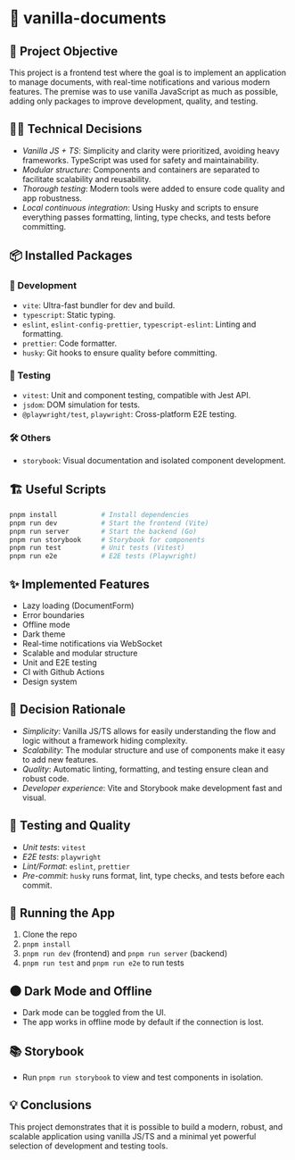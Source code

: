 # 📄 vanilla-documents
## 🚀 Project Objective
This project is a frontend test where the goal is to implement an application to manage documents, with real-time notifications and various modern features. The premise was to use vanilla JavaScript as much as possible, adding only packages to improve development, quality, and testing.

## 🧑‍💻 Technical Decisions
- *Vanilla JS + TS*: Simplicity and clarity were prioritized, avoiding heavy frameworks. TypeScript was used for safety and maintainability.
- *Modular structure*: Components and containers are separated to facilitate scalability and reusability.
- *Thorough testing*: Modern tools were added to ensure code quality and app robustness.
- *Local continuous integration*: Using Husky and scripts to ensure everything passes formatting, linting, type checks, and tests before committing.

## 📦 Installed Packages

### 🔧 Development
- `vite`: Ultra-fast bundler for dev and build.
- `typescript`: Static typing.
- `eslint`, `eslint-config-prettier`, `typescript-eslint`: Linting and formatting.
- `prettier`: Code formatter.
- `husky`: Git hooks to ensure quality before committing.

### 🧪 Testing
- `vitest`: Unit and component testing, compatible with Jest API.
- `jsdom`: DOM simulation for tests.
- `@playwright/test`, `playwright`: Cross-platform E2E testing.

### 🛠️ Others
- `storybook`: Visual documentation and isolated component development.

## 🏗️ Useful Scripts
```bash
pnpm install           # Install dependencies
pnpm run dev           # Start the frontend (Vite)
pnpm run server        # Start the backend (Go)
pnpm run storybook     # Storybook for components
pnpm run test          # Unit tests (Vitest)
pnpm run e2e           # E2E tests (Playwright)
```

## ✨ Implemented Features
- Lazy loading (DocumentForm)
- Error boundaries
- Offline mode
- Dark theme
- Real-time notifications via WebSocket
- Scalable and modular structure
- Unit and E2E testing
- CI with Github Actions
- Design system

## 🤔 Decision Rationale
- *Simplicity*: Vanilla JS/TS allows for easily understanding the flow and logic without a framework hiding complexity.
- *Scalability*: The modular structure and use of components make it easy to add new features.
- *Quality*: Automatic linting, formatting, and testing ensure clean and robust code.
- *Developer experience*: Vite and Storybook make development fast and visual.

## 🧪 Testing and Quality
- *Unit tests*: `vitest`
- *E2E tests*: `playwright`
- *Lint/Format*: `eslint`, `prettier`
- *Pre-commit*: `husky` runs format, lint, type checks, and tests before each commit.

## 📝 Running the App
1. Clone the repo
2. `pnpm install`
3. `pnpm run dev` (frontend) and `pnpm run server` (backend)
4. `pnpm run test` and `pnpm run e2e` to run tests

## 🌑 Dark Mode and Offline
- Dark mode can be toggled from the UI.
- The app works in offline mode by default if the connection is lost.

## 📚 Storybook
- Run `pnpm run storybook` to view and test components in isolation.

## 💡 Conclusions
This project demonstrates that it is possible to build a modern, robust, and scalable application using vanilla JS/TS and a minimal yet powerful selection of development and testing tools.